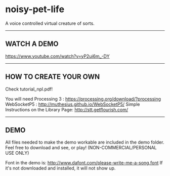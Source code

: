 # noisy-pet-life
A voice controlled virtual creature of sorts.

-----------------------
WATCH A DEMO
-----------------------
https://www.youtube.com/watch?v=yP2ui6m_-DY

-----------------------
HOW TO CREATE YOUR OWN
-----------------------
Check tutorial_npl.pdf!

You will need
Processing 3 : https://processing.org/download/?processing
WebSocketP5 : http://muthesius.github.io/WebSocketP5/
Simple Instructions on the Library Page: http://stt.getflourish.com/

-----------------------
DEMO
-----------------------
All files needed to make the demo workable are included in the demo folder.
Feel free to download and see, or play! (NON-COMMERCIAL/PERSONAL USE ONLY)

Font in the demo is: http://www.dafont.com/please-write-me-a-song.font
If it's not downloaded and installed, it will not show up.
